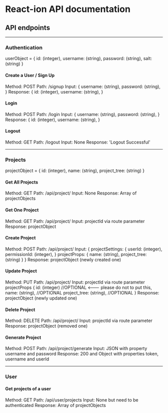 # React-ion API documentation

## API endpoints
--------------------------------------------------------------

### Authentication

userObject = {
  id: (integer),
  username: (string),
  password: (string),
  salt: (string)
}


#### Create a User / Sign Up
Method: POST
Path: /signup
Input:
{
  username: (string),
  password: (string),
}
Response:
{
  id: (integer),
  username: (string),
}


#### Login
Method: POST
Path: /login
Input:
{
  username: (string),
  password: (string),
}
Response:
{
  id: (integer),
  username: (string),
}


#### Logout
Method: GET
Path: /logout
Input: None
Response: 'Logout Successful'


--------------------------------------------------------------

### Projects

projectObject = {
  id: (integer),
  name: (string),
  project_tree: (string)
}


#### Get All Projects
Method: GET
Path: /api/project/
Input: None
Response: Array of projectObjects


#### Get One Project
Method: GET
Path: /api/project/<projectId>
Input: projectId via route parameter
Response: projectObject


#### Create Project
Method: POST
Path: /api/project/
Input:
{
  projectSettings: {
    userId: (integer),
    permissionId: (integer),
  }
  projectProps: {
    name: (string),
    project_tree: (string)
  }
}
Response: projectObject (newly created one)


#### Update Project
Method: PUT
Path: /api/project/<projectId>
Input: projectId via route parameter
projectProps {
  id: (integer) //OPTIONAL <--- please do not to put this,
  name: (string), //OPTIONAL
  project_tree: (string), //OPTIONAL
}
Response: projectObject (newly updated one)


#### Delete Project
Method: DELETE
Path: /api/project/<projectId>
Input: projectId via route parameter
Response: projectObject (removed one)


#### Generate Project
Method: POST
Path: /api/project/generate
Input: JSON with property username and password
Response: 200 and Object with properties token, username and userId


--------------------------------------------------------------

### User

#### Get projects of a user
Method: GET
Path: /api/user/projects
Input: None but need to be authenticated 
Response: Array of projectObjects

